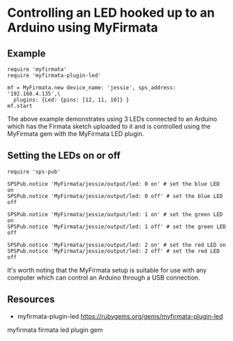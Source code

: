 # Controlling an LED hooked up to an Arduino using MyFirmata

## Example

    require 'myfirmata'
    require 'myfirmata-plugin-led'

    mf = MyFirmata.new device_name: 'jessie', sps_address: '192.168.4.135',\
      plugins: {Led: {pins: [12, 11, 10]} }
    mf.start

The above example demonstrates using 3 LEDs connected to an Arduino which has the Firmata sketch uploaded to it and is controlled using the MyFirmata gem with the MyFirmata LED plugin.

## Setting the LEDs on or off

    require 'sps-pub'

    SPSPub.notice 'MyFirmata/jessie/output/led: 0 on' # set the blue LED on
    SPSPub.notice 'MyFirmata/jessie/output/led: 0 off' # set the blue LED off

    SPSPub.notice 'MyFirmata/jessie/output/led: 1 on' # set the green LED on
    SPSPub.notice 'MyFirmata/jessie/output/led: 1 off' # set the green LED off

    SPSPub.notice 'MyFirmata/jessie/output/led: 2 on' # set the red LED on
    SPSPub.notice 'MyFirmata/jessie/output/led: 2 off' # set the red LED off

It's worth noting that the MyFirmata setup is suitable for use with any computer which can control an Arduino through a USB connection.

## Resources

* myfirmata-plugin-led https://rubygems.org/gems/myfirmata-plugin-led

myfirmata firmata led plugin gem
